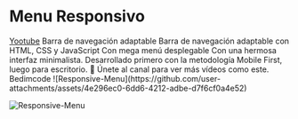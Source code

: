<h1>Menu Responsivo</h1>
<a  href="https://www.youtube.com/watch?v=AnKdQ5p5Ks8&list=RDEaYmk5dhNbU&index=8" class="link_home">Yootube</a>
Barra de navegación adaptable
Barra de navegación adaptable con HTML, CSS y JavaScript
Con mega menú desplegable
Con una hermosa interfaz minimalista.
Desarrollado primero con la metodología Mobile First, luego para escritorio.
💙 Únete al canal para ver más vídeos como este. Bedimcode
![Responsive-Menu](https://github.com/user-attachments/assets/4e296ec0-6dd6-4212-adbe-d7f6cf0a4e52)

![Responsive-Menu](https://github.com/user-attachments/assets/5060da9a-2281-4188-86ea-683b34647037)

